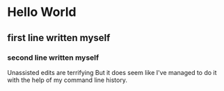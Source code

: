 # Hello World
## first line written myself
### second line written myself

Unassisted edits are terrifying
But it does seem like I've managed to do it with the help of my command line history.